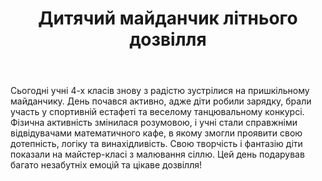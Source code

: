 ﻿---
title: Дитячий майданчик літнього дозвілля
---

Сьогодні учні 4-х класів знову з радістю зустрілися на пришкільному майданчику. День почався активно, адже діти робили зарядку, брали участь у спортивній естафеті та веселому танцювальному конкурсі. Фізична активність змінилася розумовою, і учні стали справжніми відвідувачами математичного кафе, в якому змогли проявити свою дотепність, логіку та винахідливість. Свою творчість і фантазію діти показали на майстер-класі з малювання сіллю. Цей день подарував багато незабутніх емоцій та цікаве дозвілля!

<slideshow />
